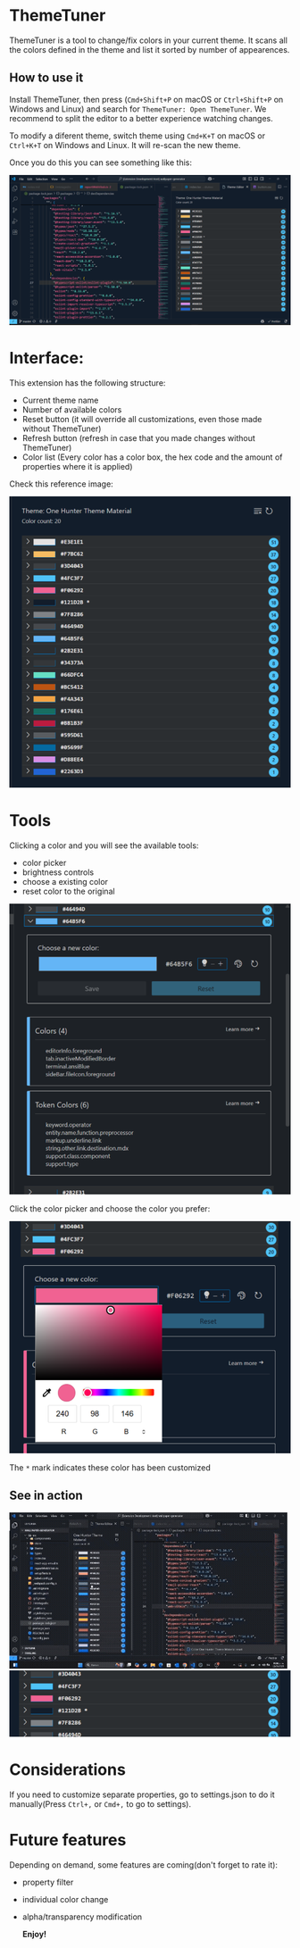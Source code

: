 # ThemeTuner

ThemeTuner is a tool to change/fix colors in your current theme. It scans all the colors defined in the theme and list it sorted by number of appearences.

## How to use it

Install ThemeTuner, then press (`Cmd+Shift+P` on macOS or `Ctrl+Shift+P` on Windows and Linux) and search for `ThemeTuner: Open ThemeTuner`. We recommend to split the editor to a better experience watching changes.

To modify a diferent theme, switch theme using `Cmd+K+T` on macOS or `Ctrl+K+T` on Windows and Linux. It will re-scan the new theme.

Once you do this you can see something like this:

![How to preview](media/img_preview.png)

# Interface:

This extension has the following structure:

- Current theme name
- Number of available colors
- Reset button (it will override all customizations, even those made without ThemeTuner)
- Refresh button (refresh in case that you made changes without ThemeTuner)
- Color list (Every color has a color box, the hex code and the amount of properties where it is applied)

Check this reference image:

![Overall interface](media/img_interface.png)

# Tools

Clicking a color and you will see the available tools:

- color picker
- brightness controls
- choose a existing color
- reset color to the original

![Tools and details](media/img-colorcontent.png)

Click the color picker and choose the color you prefer:

![Color picker](media/img_colorpicker.png)

The `*` mark indicates these color has been customized

## See in action

![ThemeTuner in action](media/demo.gif)
![Color customized](media/img-customized.png)

# Considerations

If you need to customize separate properties, go to settings.json to do it manually(Press `Ctrl+,` or `Cmd+,` to go to settings).

# Future features

Depending on demand, some features are coming(don't forget to rate it):

- property filter
- individual color change
- alpha/transparency modification

  **Enjoy!**
